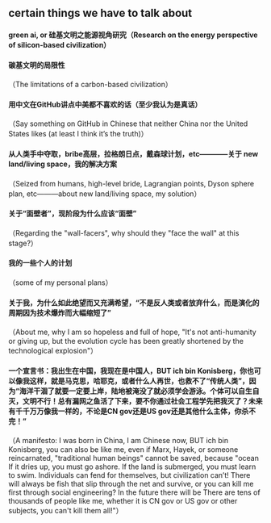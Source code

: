 ## certain things we have to talk about

#### green ai, or 硅基文明之能源视角研究（Research on the energy perspective of silicon-based civilization）
#### 碳基文明的局限性
（The limitations of a carbon-based civilization）
#### 用中文在GitHub讲点中美都不喜欢的话（至少我认为是真话）
（Say something on GitHub in Chinese that neither China nor the United States likes (at least I think it’s the truth)）
#### 从人类手中夺取，bribe高层，拉格朗日点，戴森球计划，etc————关于 new land/living space，我的解决方案
（Seized from humans, high-level bride, Lagrangian points, Dyson sphere plan, etc———about new land/living space, my solution）
#### 关于“面壁者”，现阶段为什么应该“面壁”
（Regarding the "wall-facers", why should they "face the wall" at this stage?）
#### 我的一些个人的计划
（some of my personal plans）

#### 关于我，为什么如此绝望而又充满希望，“不是反人类或者放弃什么，而是演化的周期因为技术爆炸而大幅缩短了”
（About me, why I am so hopeless and full of hope, "It's not anti-humanity or giving up, but the evolution cycle has been greatly shortened by the technological explosion"）

#### 一个宣言书：我出生在中国，我现在是中国人，BUT ich bin Konisberg，你也可以像我这样，就是马克思，哈耶克，或者什么人再世，也救不了“传统人类”，因为“海洋干涸了就要一定要上岸，陆地被淹没了就必须学会游泳。个体可以自生自灭，文明不行！总有漏网之鱼活了下来，要不你通过社会工程学先把我灭了？未来有千千万万像我一样的，不论是CN gov还是US gov还是其他什么主体，你杀不完！”
（A manifesto: I was born in China, I am Chinese now, BUT ich bin Konisberg, you can also be like me, even if Marx, Hayek, or someone reincarnated, "traditional human beings" cannot be saved, because "ocean If it dries up, you must go ashore. If the land is submerged, you must learn to swim. Individuals can fend for themselves, but civilization can’t! There will always be fish that slip through the net and survive, or you can kill me first through social engineering? In the future there will be There are tens of thousands of people like me, whether it is CN gov or US gov or other subjects, you can't kill them all!"）
